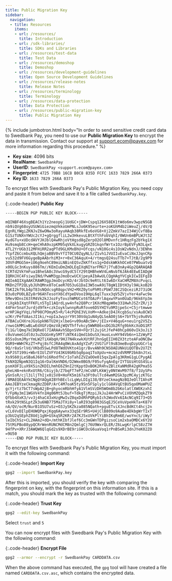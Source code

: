 ```yaml
---
title: Public Migration Key
sidebar:
  navigation:
  - title: Resources
    items:
    - url: /resources/
      title: Introduction
    - url: /sdk-libraries/
      title: SDKs and Libraries 
    - url: /resources/test-data
      title: Test Data
    - url: /resources/demoshop
      title: Demoshop
    - url: /resources/development-guidelines
      title: Open Source Development Guidelines
    - url: /resources/release-notes
      title: Release Notes
    - url: /resources/terminology
      title: Terminology
    - url: /resources/data-protection
      title: Data Protection
    - url: /resources/public-migration-key
      title: Public Migration Key
---
```


{% include jumbotron.html body="In order to send sensitive credit card data to
Swedbank Pay, you need to use our **Public Migration Key** to encrypt the data
in transmission. Contact our support at
[support.ecom@payex.com](support.ecom@payex.com) for more information regarding
this procedure."  %}

* **Key size**: 4096 bits
* **RealName**: `SwedbankPay`
* **UserID**: `SwedbankPay <support.ecom@payex.com>`
* **Fingerprint**: `4725 70B8 16C8 B0C8 835D FCFC 1633 7829 266A 0373`
* **Key ID**: `1633 7829 266A 0373`

To encrypt files with Swedbank Pay's Public Migration Key, you need copy and
paste it from below and save it to a file called `SwedbankPay.key`.

{:.code-header}
**Public Key**

```pgp
-----BEGIN PGP PUBLIC KEY BLOCK-----

mQINBF46XsgBEACh1Yz2neopGj1UdGC+jDW+Cspq126X58EK1tWdo6mv3wpzN5GB
nb9iQVg68oyUSUWiGiezmqVkkoUmPNLsJo6K95eurte+zoKGhM4b2iWeuZj/4V/Q
EgnRLYWgiZKNJvZ6wONw3oRayuHAqb38RkfEv6oVG8+Xj2ZmkV7azI34WjCvf8Ba
G1SzTUNXnYWUc2cYJ+gQrggfliL2w3HkevuLBtXfthFobVqhI/0WUn6mBPLWJt3Z
4ydGTu+xUDcdAVYJHJblQ4wRhjoVtHgsd8gZerpO2Ol8MDvnfc1HRqzFg2bYkg1X
Hu9smqb8CcH+qeCHhA9vzpKM95qVkXLkugyGRZ01kqnfWrtx1OzrBpEVFyN3LqxC
4TL2YrUGb312MFHiRR2aqPTd9GLKMxBhU+Ofcqs/vN10Gc4s1OsW2vNdnJ/3ENhm
7tpfZ6CcmbuXQLhQmjaBBV0vYfIT0CU0ZqyNLS/Z1vh1JVUIIuEvaCiNxJJqnCRp
vu532d9FV6GygeBpAAbrhiM3+r+0xC36AquX+4/rtmgsQ24suTTb7+TJtB/2g9P9
3OVFdMGG5m+iU6g9oehC89miLNBinEQSvZkKffxs1g+DdskWKkhOCe07PWbuatvQ
x0OLGc3nKuys886Tm//KEmIuDmZmDLEqIXqNIYarFMG7j7fuB3nAy4Gp2QARAQAB
tCRTd2VkYmFua1BheSA8c3VwcG9ydC5lY29tQHBheWV4LmNvbT6JAk4EEwEIADgW
IQRHJXC4FsiwyINd/PwWM3gpJmoDcwUCXjpeyAIbAwULCQgHAgYVCgkICwIEFgID
AQIeAQIXgAAKCRAWM3gpJmoDcycKD/4rJbtDc9eRtLt6Iw6DrXaCHMZM8XcPvqcL
MKDn2TP2QLybJUhQMnx8ToCaeR7O53uG1DaI3W5swA9iT8gW1IDtH3yl9ALkoB2O
7bKI2kf9Lb4pT83sNQdcsgR8qpcVH2+MXZ0ytoPhMtcPbW7J8C2SQceziRJ73iOK
B3u0zPU0LBZy8r96AhTesoYX6CdYpeDVoo19HpL6qlTuxx3qV5ZVjvYer4aFwc9e
5Mev9DnsI63tM4Vk2kJJozFyTovzhWMUCot6TOAzPrlAqxwYPan0UaD/96k6Yp3m
riXgkbIXqtFFKFLn5TgI1AQrdLyw4nfe2Q8Pcr1KXcM8qpW0e331HwhJSZrZR/j3
44Fmr5naYJurdjd9fk+czkIoyklwnnpRuRfove6DSYHIYu9M3jpeSc+C5jrtmwwe
wrHPJAgYVqi/hP98CPOmyK5+R/l4cPQhE3VLVoM++AdkejD4JXcgbSu/xsAu8CW3
uJKr/PefUAasJI1ki/+opIaJwyzrY9t30Vdq1uN4yQLSeAO0jS6+7bYThjs9u0VG
ATBACuCHXreJGsGpkN6TU2HjxlbeG+v09oABc5W+/jEIx+V46quG+neu1rg2V5Zs
/nwo1kMMiwBLwEdXGFzQmzVAjWQVThffvkcy5WWR86xsDG3b2Rfg9bkKcXoDG1RT
Tj1G/lQmq7kCDQReOl7IARAAvh5DpnSVH+FQr3l2ujGtJfeP40hCp860vIk3oJi3
c0uVumeG1dl0z3uZGGGnKy5MTfiNTK4iQmd1bOuSX/muoLxvHY94Vb6n+1ZzWyPZ
85SsOsmJMyrYmLW2TiXAbqH/9HJ7N4kxwkXUtRFJhnGgEIIH0ZX3tzteAFaONCBw
OGR9+WWH7KzZT+Pqj8sfCJRA4q0WcAxAdgYZxP/2VG7iFl9sB3meBvqDzpUGCrlq
9Q/r8aSrlVd/VKbd5SwLPd8TWdOVKto41gr/BvvANh9CNSOAEUNkUiQOTBv2U7Zt
wkPJST199i+WbrEIUlZVFYU43KG9bRb5q0paq1ToXpUv+mcm2zdVRMP2bk8nJtxL
Xs9S60jLeSBa6J68fo16RodfhCrIoTahIZVZaOOe015qxZpAlg3KRmG1gLCPygAE
TkNXQ2NpmN3Q1Iq16rDalKmVND6/D2Wmx0BG9/F05ufyqAnEgrIYTGUiHtGS4SLu
psmXOFILuX9X5inZKDILhmhE6Z9nI2tKpptDxBOK2R4hvZBlzXaNMdR42gKPma5S
gheLHA+eknRxUtR6/C6iyjb/Z7bqFT7eP2/mCsNFLKkWjy0NtWvM97f8/f1UySPn
yGnSsR/cjl3iljThIjx0iSV8+HoFK5m167a3Ft0ulTcd4wmM2Gk3pzMC4yjzKTGz
/8MAEQEAAYkCNgQYAQgAIBYhBEclcLgWyLDIg138/BYzeCkmagNzBQJeOl7IAhsM
AAoJEBYzeCkmagNzZD8P/ArC4M7oaK5ty9Sn5FSply1clG0AVqEtBU5qoOMaWPUZ
gcYjrtz7bCT7sWpA2jB+ghyocmRbhHfyA1VlmSVzDH5WOm8b2bKolatlXWEKzxhI
Y/FpNy3mI1WGVV4fn1Hg06Mt5Jbuf+TdkgTjMzpiJkJu24HrWPvCiVOhMZQqkZT9
Qfbb4XxK3/vv3j4haC43xHzgMwIvZ0qxDdRhPQRybIch2WodVx6IAcNCq9I73+Q5
tRxk29tNSLptZk3u6NB775MaJTXi8y+laRI93q8983GSqEJ5CeVuVpeHkTa+K87V
nA/QV/ocM/NurB1O5U7uSz+O3Jy5KZkza085NQath+pguETviXJncBdKCt4hcj2n
vCL6VvDIlpEHUWQPqxjKgq6Aywnx33qSEr9RS+U4jClB809o9AaBe4DkbgWrTIxT
p3bU2qSEphZ8Udj1gN+GSkq5R2KRr2A7KJ5xUVkPlYiBhIKqRm6E/woYncS/iWy7
leIbChSz+CL2HAm2+dQ+/mthKIbfJlef6Cc3mGWnTDPgizsoCim2xbaOMDCx6Y2U
75tMiPBo88ypQCRrWenRUNCMdCM8n2QmlgCj76U9WxrQLER/Z6LwgKrlpC58zZ7H
94fPv+XRrJ3AWQW6QlqGd2s9XDrBE9riGWCOcG6uaVoq1rPnBSeRi3dnJYeK02ZO
=9U50
-----END PGP PUBLIC KEY BLOCK-----
```

To encrypt files with Swedbank Pay's Public Migration Key, you must import it
with the following command:

{:.code-header}
**Import Key**

```sh
gpg2 --import SwedbankPay.key
```

After this is imported, you should verify the key with comparing the fingerprint on key, with the fingerprint on this information site.
If this is a match, you should mark the key as trusted with the following command:

{:.code-header}
**Trust Key**

```sh
gpg2 --edit-key SwedbankPay
```

Select `trust` and `5`

You can now encrypt files with Swedbank Pay's Public Migration Key with the
following command:

{:.code-header}
**Encrypt File**

```sh
gpg2 --armor --encrypt -r SwedbankPay CARDDATA.csv
```

When the above command has executed, the `gpg` tool will have created a file
named `CARDDATA.csv.asc`, which contains the encrypted data.
